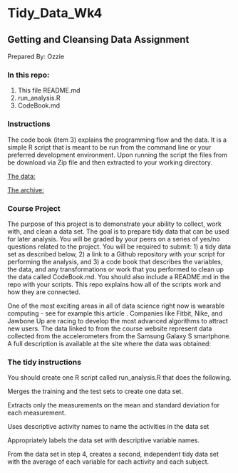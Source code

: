# Tidy_Data_Wk4
## Getting and Cleansing Data Assignment

Prepared By: Ozzie

### In this repo:
1) This file README.md
2) run_analysis.R
3) CodeBook.md

### Instructions
The code book (item 3) explains the programming flow and the data. It is a simple R script that is 
meant to be run from the command line or your preferred development environment. Upon running the 
script the files from be download via Zip file and then extracted to your working directory. 

[The data: ](https://d396qusza40orc.cloudfront.net/getdata%2Fprojectfiles%2FUCI%20HAR%20Dataset.zip)

[The archive: ](http://archive.ics.uci.edu/ml/datasets/Human+Activity+Recognition+Using+Smartphones)

### Course Project
The purpose of this project is to demonstrate your ability to collect, work with, and clean a data set. The goal is to prepare tidy data that can be used for later analysis. You will be graded by your peers on a series of yes/no questions related to the project. You will be required to submit: 1) a tidy data set as described below, 2) a link to a Github repository with your script for performing the analysis, and 3) a code book that describes the variables, the data, and any transformations or work that you performed to clean up the data called CodeBook.md. You should also include a README.md in the repo with your scripts. This repo explains how all of the scripts work and how they are connected.

One of the most exciting areas in all of data science right now is wearable computing - see for example 
this article 
. Companies like Fitbit, Nike, and Jawbone Up are racing to develop the most advanced algorithms to attract new users. The data linked to from the course website represent data collected from the accelerometers from the Samsung Galaxy S smartphone. A full description is available at the site where the data was obtained:

### The tidy instructions
You should create one R script called run_analysis.R that does the following. 

Merges the training and the test sets to create one data set.

Extracts only the measurements on the mean and standard deviation for each measurement. 

Uses descriptive activity names to name the activities in the data set

Appropriately labels the data set with descriptive variable names. 

From the data set in step 4, creates a second, independent tidy data set with the average of each variable for each activity and each subject.